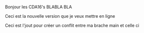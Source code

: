 Bonjour les CDA16's
 BLABLA BLA
 
 Ceci est la nouvelle version que je veux mettre en ligne
 
 
 Ceci est l'jout pour créer un conflit entre ma brache main et celle ci
 
